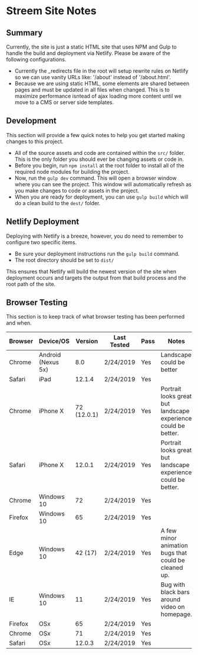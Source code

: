 # Streem Site Notes
## Summary
Currently, the site is just a static HTML site that uses NPM and Gulp to handle the build and deployment via Netlify. Please be aware of the following configurations.

- Currently the _redirects file in the root will setup rewrite rules on Netlify so we can use vanity URLs like: '/about' instead of '/about.html'.
- Because we are using static HTML, some elements are shared between pages and must be updated in all files when changed. This is to maximize performance isntead of ajax loading more content until we move to a CMS or server side templates.

## Development
This section will provide a few quick notes to help you get started making changes to this project.

- All of the source assets and code are contained within the `src/` folder. This is the only folder you should ever be changing assets or code in.
- Before you begin, run `npm install` at the root folder to install all of the required node modules for building the project.
- Now, run the `gulp dev` command. This will open a browser window where you can see the project. This window will automatically refresh as you make changes to code or assets in the project.
- When you are ready for deployment, you can use `gulp build` which will do a clean build to the `dest/` folder.

## Netlify Deployment
Deploying with Netlify is a breeze, however, you do need to remember to configure two specific items.

- Be sure your deployment instructions run the `gulp build` command.
- The root directory should be set to `dist/`

This ensures that Netlify will build the newest version of the site when deployment occurs and targets the output from that build process and the root path of the site.

## Browser Testing
This section is to keep track of what browser testing has been performed and when.

Browser  |Device/OS         |Version    |Last Tested|Pass|Notes
---------|------------------|-----------|-----------|----|-----
Chrome   |Android (Nexus 5x)|8.0        |2/24/2019  |Yes | Landscape could be better
Safari   |iPad              |12.1.4     |2/24/2019  |Yes |
Chrome   |iPhone X          |72 (12.0.1)|2/24/2019  |Yes | Portrait looks great but landscape experience could be better.
Safari   |iPhone X          |12.0.1     |2/24/2019  |Yes | Portrait looks great but landscape experience could be better.
Chrome   |Windows 10        |72         |2/24/2019  |Yes |
Firefox  |Windows 10        |65         |2/24/2019  |Yes |
Edge     |Windows 10        |42 (17)    |2/24/2019  |Yes | A few minor animation bugs that could be cleaned up.
IE       |Windows 10        |11         |2/24/2019  |Yes | Bug with black bars around video on homepage.
Firefox  |OSx               |65         |2/24/2019  |Yes |
Chrome   |OSx               |71         |2/24/2019  |Yes |
Safari   |OSx               |12.0.3     |2/24/2019  |Yes |
